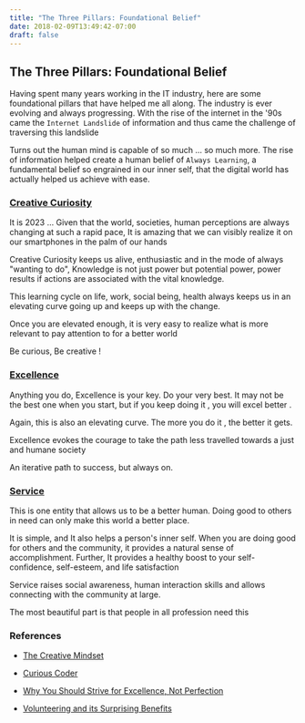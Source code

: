 ```yaml
---
title: "The Three Pillars: Foundational Belief"
date: 2018-02-09T13:49:42-07:00
draft: false
---
```


## The Three Pillars: Foundational Belief

Having spent many years working in the IT industry, here are some foundational pillars that have helped me all along. The industry is ever evolving and always progressing. With the rise of the internet in the '90s came the `Internet Landslide` of information and thus came the challenge of traversing this landslide

Turns out the human mind is capable of so much ... so much more. The rise of information helped create a human belief of `Always Learning`, a fundamental belief
so engrained in our inner self, that the digital world has actually helped us achieve with ease.

### <ins> **Creative Curiosity** </ins>

It is 2023 ...
Given that the world, societies, human perceptions are always changing at such a rapid pace, It is amazing that we can visibly realize it on our smartphones in the palm of our hands

Creative Curiosity keeps us alive, enthusiastic and in the mode of always "wanting to do", Knowledge is not just power but potential power, power results if
actions are associated with the vital knowledge.

This learning cycle on life, work, social being, health always keeps us in an elevating curve going up and keeps up with the change.

Once you are elevated enough, it is very easy to realize what is more relevant to pay attention to for a better world

Be curious, Be creative !

### <ins> **Excellence** </ins>

Anything you do, Excellence is your key. Do your very best. It may not be the best one when you start, but if you keep doing it , you will excel better .

Again, this is also an elevating curve. The more you do it , the better it gets.

Excellence evokes the courage to take the path less travelled towards a just and humane society

An iterative path to success, but always on.

### <ins> **Service** </ins>

This is one entity that allows us to be a better human. Doing good to others in need can only make this
world a better place.

It is simple, and It also helps a person's inner self. When you are doing good for others and the community, it  provides a natural sense of accomplishment. Further, It provides a healthy boost to your self-confidence, self-esteem, and life satisfaction

Service raises social awareness, human interaction skills and allows connecting with the community at large.

The most beautiful part is that people in all profession need this

### References

- [The Creative Mindset](https://www.creativitywakeup.com/blog/curiosity)
- [Curious Coder](https://davidamos.dev/how-to-stay-curious-as-a-coder/)

- [Why You Should Strive for Excellence, Not Perfection](https://psychcentral.com/blog/imperfect/2019/09/why-you-should-strive-for-excellence-not-perfection)

- [Volunteering and its Surprising Benefits](https://www.helpguide.org/articles/healthy-living/volunteering-and-its-surprising-benefits.htm)